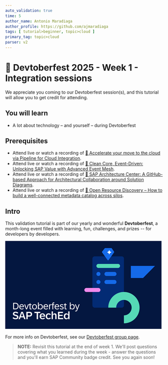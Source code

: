 ```yaml
---
auto_validation: true
time: 5
author_name: Antonio Maradiaga
author_profile: https://github.com/ajmaradiaga
tags: [ tutorial>beginner, topic>cloud ]
primary_tag: topic>cloud
parser: v2
---
```

  
# 🔴 Devtoberfest 2025 - Week 1 - Integration sessions

<!-- description --> We appreciate you coming to our Devtoberfest session(s), and this tutorial will allow you to get credit for attending.

## You will learn

- A lot about technology – and yourself – during Devtoberfest

## Prerequisites

- Attend live or watch a recording of [🔴 Accelerate your move to the cloud via Pipeline for Cloud Integration](https://www.youtube.com/watch?v=LFfW8rnm4fU).
- Attend live or watch a recording of [🔴 Clean Core, Event-Driven: Unlocking SAP Value with Advanced Event Mesh](https://youtube.com/watch?v=J86agPa9bOk).
- Attend live or watch a recording of [🔴 SAP Architecture Center: A GitHub-based Approach for Architectural Collaboration around Solution Diagrams](https://youtube.com/watch?v=mXdqs39qYtI).
- Attend live or watch a recording of [🔴 Open Resource Discovery – How to build a well-connected metadata catalog across silos](https://youtube.com/watch?v=IwyaX_XoSuo).

## Intro

This validation tutorial is part of our yearly and wonderful **Devtoberfest**, a month-long event filled with learning, fun, challenges, and prizes -- for developers by developers.

![Devtoberfest](devtoberfestBanner2.png) 

For more info on Devtoberfest, see our [Devtoberfest group page](https://community.sap.com/t5/devtoberfest/gh-p/Devtoberfest).

>**NOTE:** Revisit this tutorial at the end of week 1.  We'll post questions covering what you learned during the week - answer the questions and you'll earn SAP Community badge credit.  See you again soon!

<!--

### Question 1 - 🔴 Pipeline for Cloud Integration

<div>&nbsp;</div><iframe width="560" height="315" src="https://www.youtube.com/embed/LFfW8rnm4fU" frameborder="0" allowfullscreen></iframe>

### Question 2 - 🔴 Clean Core, Event-driven

<div>&nbsp;</div><iframe width="560" height="315" src="https://www.youtube.com/embed/J86agPa9bOk" frameborder="0" allowfullscreen></iframe>

### Question 3 - 🔴 SAP Architecture Center

<iframe width="560" height="315" src="https://www.youtube.com/embed/mXdqs39qYtI" frameborder="0" allowfullscreen></iframe>

### Question 4 - 🔴 Open Resource Discovery

<div>&nbsp;</div><iframe width="560" height="315" src="https://www.youtube.com/embed/IwyaX_XoSuo" frameborder="0" allowfullscreen></iframe>
-->